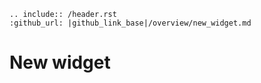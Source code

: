 ```eval_rst
.. include:: /header.rst 
:github_url: |github_link_base|/overview/new_widget.md
```

# New widget

